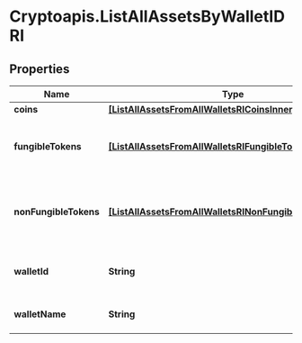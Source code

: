 # Cryptoapis.ListAllAssetsByWalletIDRI

## Properties

Name | Type | Description | Notes
------------ | ------------- | ------------- | -------------
**coins** | [**[ListAllAssetsFromAllWalletsRICoinsInner]**](ListAllAssetsFromAllWalletsRICoinsInner.md) |  | 
**fungibleTokens** | [**[ListAllAssetsFromAllWalletsRIFungibleTokensInner]**](ListAllAssetsFromAllWalletsRIFungibleTokensInner.md) | Represents fungible tokens&#39;es detailed information | 
**nonFungibleTokens** | [**[ListAllAssetsFromAllWalletsRINonFungibleTokensInner]**](ListAllAssetsFromAllWalletsRINonFungibleTokensInner.md) | Represents non-fungible tokens&#39;es detailed information. | 
**walletId** | **String** | Defines the unique ID of the Wallet. | 
**walletName** | **String** | Represents the name of the wallet. | 


